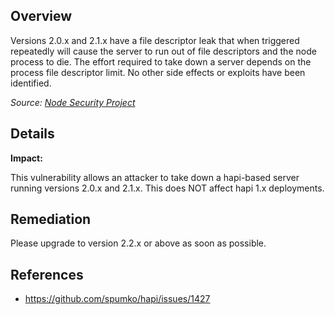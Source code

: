## Overview

Versions 2.0.x and 2.1.x have a file descriptor leak that when triggered repeatedly will cause the server to run out of file descriptors and the node process to die. The effort required to take down a server depends on the process file descriptor limit. No other side effects or exploits have been identified.

_Source: [Node Security Project](https://nodesecurity.io/advisories/11)_

## Details

**Impact:**

This vulnerability allows an attacker to take down a hapi-based server running versions 2.0.x and 2.1.x.
This does NOT affect hapi 1.x deployments.

## Remediation

Please upgrade to version 2.2.x or above as soon as possible.

## References
- https://github.com/spumko/hapi/issues/1427
